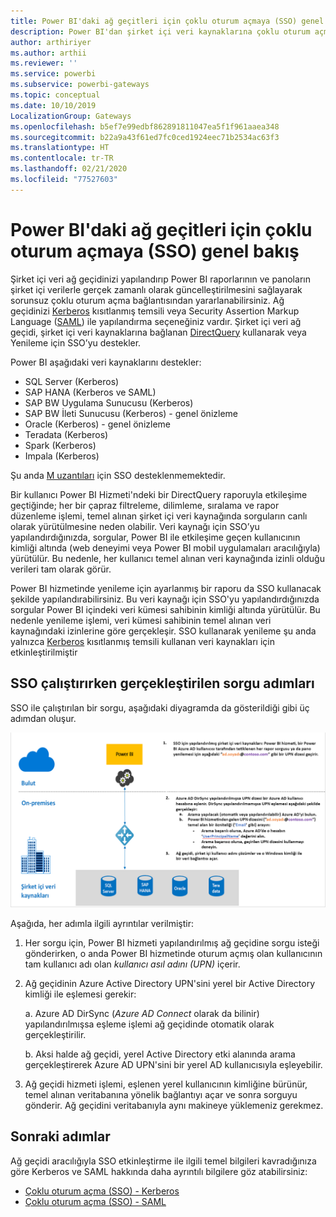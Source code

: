 ```yaml
---
title: Power BI'daki ağ geçitleri için çoklu oturum açmaya (SSO) genel bakış
description: Power BI'dan şirket içi veri kaynaklarına çoklu oturum açmayı (SSO) etkinleştirmek için ağ geçidinizi yapılandırın.
author: arthiriyer
ms.author: arthii
ms.reviewer: ''
ms.service: powerbi
ms.subservice: powerbi-gateways
ms.topic: conceptual
ms.date: 10/10/2019
LocalizationGroup: Gateways
ms.openlocfilehash: b5ef7e99edbf862891811047ea5f1f961aaea348
ms.sourcegitcommit: b22a9a43f61ed7fc0ced1924eec71b2534ac63f3
ms.translationtype: HT
ms.contentlocale: tr-TR
ms.lasthandoff: 02/21/2020
ms.locfileid: "77527603"
---
```

# <a name="overview-of-single-sign-on-sso-for-gateways-in-power-bi"></a>Power BI'daki ağ geçitleri için çoklu oturum açmaya (SSO) genel bakış

Şirket içi veri ağ geçidinizi yapılandırıp Power BI raporlarının ve panoların şirket içi verilerle gerçek zamanlı olarak güncelleştirilmesini sağlayarak sorunsuz çoklu oturum açma bağlantısından yararlanabilirsiniz. Ağ geçidinizi [Kerberos](service-gateway-sso-kerberos.md) kısıtlanmış temsili veya Security Assertion Markup Language ([SAML](service-gateway-sso-saml.md)) ile yapılandırma seçeneğiniz vardır. Şirket içi veri ağ geçidi, şirket içi veri kaynaklarına bağlanan [DirectQuery](desktop-directquery-about.md) kullanarak veya Yenileme için SSO’yu destekler. 

Power BI aşağıdaki veri kaynaklarını destekler:

* SQL Server (Kerberos)
* SAP HANA (Kerberos ve SAML)
* SAP BW Uygulama Sunucusu (Kerberos)
* SAP BW İleti Sunucusu (Kerberos) - genel önizleme
* Oracle (Kerberos) - genel önizleme
* Teradata (Kerberos)
* Spark (Kerberos)
* Impala (Kerberos)

Şu anda [M uzantıları](https://github.com/microsoft/DataConnectors/blob/master/docs/m-extensions.md) için SSO desteklenmemektedir.

Bir kullanıcı Power BI Hizmeti'ndeki bir DirectQuery raporuyla etkileşime geçtiğinde; her bir çapraz filtreleme, dilimleme, sıralama ve rapor düzenleme işlemi, temel alınan şirket içi veri kaynağında sorguların canlı olarak yürütülmesine neden olabilir. Veri kaynağı için SSO’yu yapılandırdığınızda, sorgular, Power BI ile etkileşime geçen kullanıcının kimliği altında (web deneyimi veya Power BI mobil uygulamaları aracılığıyla) yürütülür. Bu nedenle, her kullanıcı temel alınan veri kaynağında izinli olduğu verileri tam olarak görür. 

Power BI hizmetinde yenileme için ayarlanmış bir raporu da SSO kullanacak şekilde yapılandırabilirsiniz. Bu veri kaynağı için SSO'yu yapılandırdığınızda sorgular Power BI içindeki veri kümesi sahibinin kimliği altında yürütülür. Bu nedenle yenileme işlemi, veri kümesi sahibinin temel alınan veri kaynağındaki izinlerine göre gerçekleşir. SSO kullanarak yenileme şu anda yalnızca [Kerberos](service-gateway-sso-kerberos.md) kısıtlanmış temsili kullanan veri kaynakları için etkinleştirilmiştir 

## <a name="query-steps-when-running-sso"></a>SSO çalıştırırken gerçekleştirilen sorgu adımları

SSO ile çalıştırılan bir sorgu, aşağıdaki diyagramda da gösterildiği gibi üç adımdan oluşur.

![SSO sorgu adımları](media/service-gateway-sso-overview/sso-query-steps.png)

Aşağıda, her adımla ilgili ayrıntılar verilmiştir:

1. Her sorgu için, Power BI hizmeti yapılandırılmış ağ geçidine sorgu isteği gönderirken, o anda Power BI hizmetinde oturum açmış olan kullanıcının tam kullanıcı adı olan *kullanıcı asıl adını (UPN)* içerir.

2. Ağ geçidinin Azure Active Directory UPN'sini yerel bir Active Directory kimliği ile eşlemesi gerekir:

   a. Azure AD DirSync (*Azure AD Connect* olarak da bilinir) yapılandırılmışsa eşleme işlemi ağ geçidinde otomatik olarak gerçekleştirilir.

   b.  Aksi halde ağ geçidi, yerel Active Directory etki alanında arama gerçekleştirerek Azure AD UPN'sini bir yerel AD kullanıcısıyla eşleyebilir.

3. Ağ geçidi hizmeti işlemi, eşlenen yerel kullanıcının kimliğine bürünür, temel alınan veritabanına yönelik bağlantıyı açar ve sonra sorguyu gönderir. Ağ geçidini veritabanıyla aynı makineye yüklemeniz gerekmez.

## <a name="next-steps"></a>Sonraki adımlar

Ağ geçidi aracılığıyla SSO etkinleştirme ile ilgili temel bilgileri kavradığınıza göre Kerberos ve SAML hakkında daha ayrıntılı bilgilere göz atabilirsiniz:

* [Çoklu oturum açma (SSO) - Kerberos](service-gateway-sso-kerberos.md)
* [Çoklu oturum açma (SSO) - SAML](service-gateway-sso-saml.md)
